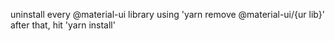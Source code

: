 uninstall every @material-ui library using 'yarn remove @material-ui/{ur lib}'
after that, hit 'yarn install'
